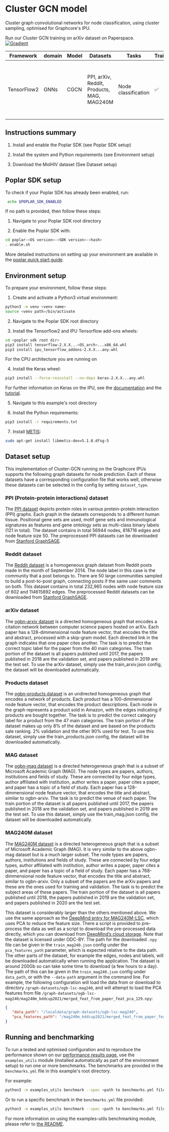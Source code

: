 # Cluster GCN model
Cluster graph convolutional networks for node classification, using cluster sampling, optimised for Graphcore's IPU.

Run our Cluster GCN training on arXiv dataset on Paperspace.
<br>
[![Gradient](https://assets.paperspace.io/img/gradient-badge.svg)](https://ipu.dev/3UYkV6d)

| Framework | domain | Model | Datasets | Tasks| Training| Inference | Reference |
|-------------|-|------|-------|-------|-------|---|---|
| TensorFlow2 | GNNs | CGCN | PPI, arXiv, Reddit, Products, MAG, MAG240M | Node classification | ✅ | ❌ | [Cluster-GCN: An Efficient Algorithm for Training Deep and Large Graph Convolutional Networks](https://arxiv.org/pdf/1905.07953.pdf) |


## Instructions summary

1. Install and enable the Poplar SDK (see Poplar SDK setup)

2. Install the system and Python requirements (see Environment setup)

3. Download the MolHIV dataset (See Dataset setup)


## Poplar SDK setup
To check if your Poplar SDK has already been enabled, run:
```bash
 echo $POPLAR_SDK_ENABLED
 ```

If no path is provided, then follow these steps:
1. Navigate to your Poplar SDK root directory

2. Enable the Poplar SDK with:
```bash 
cd poplar-<OS version>-<SDK version>-<hash>
. enable.sh
```

More detailed instructions on setting up your environment are available in the [poplar quick start guide](https://docs.graphcore.ai/projects/graphcloud-poplar-quick-start/en/latest/).


## Environment setup
To prepare your environment, follow these steps:

1. Create and activate a Python3 virtual environment:
```bash
python3 -m venv <venv name>
source <venv path>/bin/activate
```

2. Navigate to the Poplar SDK root directory

3. Install the Tensorflow2 and IPU Tensorflow add-ons wheels:
```bash
cd <poplar sdk root dir>
pip3 install tensorflow-2.X.X...<OS_arch>...x86_64.whl
pip3 install ipu_tensorflow_addons-2.X.X...any.whl
```
For the CPU architecture you are running on

4. Install the Keras wheel:
```bash
pip3 install --force-reinstall --no-deps keras-2.X.X...any.whl
```
For further information on Keras on the IPU, see the [documentation](https://docs.graphcore.ai/projects/tensorflow-user-guide/en/latest/keras/keras.html#keras-with-ipus) and the [tutorial](https://github.com/graphcore/tutorials/tree/master/tutorials/tensorflow2/keras).

5. Navigate to this example's root directory

6. Install the Python requirements:
```bash
pip3 install -r requirements.txt
```

7. Install [METIS](https://doi.org/10.1137/S1064827595287997):
```bash
sudo apt-get install libmetis-dev=5.1.0.dfsg-5
```


## Dataset setup

This implementation of Cluster-GCN running on the Graphcore IPUs supports the following graph datasets
for node prediction. Each of these datasets have a corresponding configuration file that works well, otherwise
these datasets can be selected in the config by setting `dataset_type`.

### PPI (Protein-protein interactions) dataset <a name='ppi' ></a>

The [PPI dataset](https://paperswithcode.com/dataset/ppi) depicts protein roles in various protein-protein 
interaction (PPI) graphs. Each graph in the datasets corresponds to a different human tissue. Positional gene sets are
used, motif gene sets and immunological signatures as features and gene ontology sets as multi-class binary labels 
(121 in total). The dataset contains in total 56944 nodes, 818716 edges and node feature size 50. The preprocessed PPI 
datasets can be downloaded from [Stanford GraphSAGE](https://snap.stanford.edu/graphsage).

### Reddit dataset <a name='reddit' ></a>

The [Reddit dataset](https://paperswithcode.com/dataset/reddit) is a homogeneous graph dataset from Reddit posts made
in the month of September 2014. The node label in this case is the community that a post belongs to. There are 50
large communities  sampled to build a post-to-post graph, connecting posts if the same user comments on both. This
dataset contains in total 232,965 nodes with node feature size of 602 and 114615892 edges. The preprocessed Reddit
datasets can be downloaded from [Stanford GraphSAGE](https://snap.stanford.edu/graphsage).

### arXiv dataset <a name='arxiv' ></a>

The [ogbn-arxiv dataset](https://ogb.stanford.edu/docs/nodeprop/#ogbn-arxiv) is a directed homogeneous graph that
encodes a citation network between computer science papers hosted on arXiv. Each paper has a 128-dimmensional node
feature vector, that encodes the title and abstract, processed with a skip-gram model. Each directed link in the
graph indicates that one paper cites another. The task is to predict the correct topic label for the paper from the
40 main categories. The train portion of the dataset is all papers published until 2017, the papers published in 2018
are the validation set, and papers published in 2019 are the test set. To use the arXiv dataset, simply use the
train_arxiv.json config, the dataset will be downloaded automatically.

### Products dataset <a name='products' ></a>

The [ogbn-products dataset](https://ogb.stanford.edu/docs/nodeprop/#ogbn-products) is an undirected homogeneous graph that encodes a
network of products. Each product has a 100-dimmensional node feature vector, that encodes the product descriptions.
Each node in the graph represents a product sold in Amazon, with the edges indicating if products are bought together.
The task is to predict the correct category label for a product from the 47 main categories. The train portion of the
dataset makes up only 8% of the dataset and are based on the products sale ranking. 2% validation and the other 90% used
for test. To use this dataset, simply use the train_products.json config, the dataset will be downloaded automatically.

### MAG dataset <a name='mag' ></a>

The [ogbn-mag dataset](https://ogb.stanford.edu/docs/nodeprop/#ogbn-mag) is a directed heterogeneous graph that is
a subset of Microsoft Academic Graph (MAG). The node types are papers, authors, institutions and fields of study.
These are connected by four edge types, author affiliated with institution, author writes a paper, paper cites a paper,
and paper has a topic of a field of study. Each paper has a 128-dimmensional node feature vector, that 
encodes the title and abstract, similar to ogbn-arxiv. The task is to predict the venue of each paper. The train
portion of the dataset is all papers published until 2017, the papers published in 2018 are the validation 
set, and papers published in 2019 are the test set. To use this dataset, simply use the train_mag.json config,
the dataset will be downloaded automatically.

### MAG240M dataset <a name='mag240m' ></a>

The [MAG240M dataset](https://ogb.stanford.edu/docs/lsc/mag240m/) is a directed heterogeneous graph that is
a subset of Microsoft Academic Graph (MAG). It is very similar to the above ogbn-mag dataset but is a much larger
subset. The node types are papers, authors, institutions and fields of study. These are connected by four edge types,
author affiliated with institution, author writes a paper, paper cites a paper, and paper has a topic of a field of
study. Each paper has a 768-dimmensional node feature vector, that encodes the title and abstract, similar to
ogbn-arxiv. Only a subset of the papers are the arXiv papers and these are the ones used for training and validation.
The task is to predict the subject areas of these papers. The train portion of the dataset is all papers published
until 2018, the papers published in 2019 are the validation set, and papers published in 2020 are the test set.

This dataset is considerably larger than the others mentioned above. We use the same approach as the
[DeepMind entry for MAG240M-LSC](https://github.com/deepmind/deepmind-research/blob/master/ogb_lsc/mag/README.md#download-and-pre-process-data),
which uses PCA to reduce the feature size. There a script is provided to pre-process the data as well as a script to
download the pre-processed data directly, which you can download from
[DeepMind’s cloud storage](https://storage.googleapis.com/deepmind-ogb-lsc/mag/data/preprocessed/merged_feat_from_paper_feat_pca_129.npy).
Note that the dataset is licensed under ODC-BY.
The path for the downloaded `.npy` file can be given in the `train_mag240.json` config under the `pca_features_path` 
parameter, which is expected relative to the data path. 
The other parts of the dataset, for example the edges, nodes and labels, will be downloaded automatically when running
the application. The dataset is around 200Gb so can take some time to download (a few hours to a day). The path of this
can be given in the `train_mag240.json` config under `data_path`, or with the `--data-path` argument in the command 
line. 
For example, the following configuration will load the data from or download to directory
`/graph-datasets/ogb-lsc-mag240`, and will attempt to load the PCA features from file
`/graph-datasets/ogb-lsc-mag240/mag240m_kddcup2021/merged_feat_from_paper_feat_pca_129.npy`:
```json
{
   "data_path": "/localdata/graph-datasets/ogb-lsc-mag240",
   "pca_features_path": "/mag240m_kddcup2021/merged_feat_from_paper_feat_pca_129.npy"
}
```


## Running and benchmarking

To run a tested and optimised configuration and to reproduce the performance shown on our [performance results page](https://www.graphcore.ai/performance-results), use the `examples_utils` module (installed automatically as part of the environment setup) to run one or more benchmarks. The benchmarks are provided in the `benchmarks.yml` file in this example's root directory.

For example:

```bash
python3 -m examples_utils benchmark --spec <path to benchmarks.yml file>
```

Or to run a specific benchmark in the `benchmarks.yml` file provided:

```bash
python3 -m examples_utils benchmark --spec <path to benchmarks.yml file> --benchmark <name of benchmark>
```

For more information on using the examples-utils benchmarking module, please refer to [the README](https://github.com/graphcore/examples-utils/blob/master/examples_utils/benchmarks/README.md).
